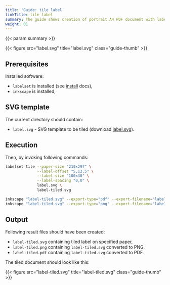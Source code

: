 ```yaml
---
title: 'Guide: tile label'
linkTitle: tile label
summary: The guide shows creation of portrait A4 PDF document with labels with 100mm width and 30mm height
weight: 01
---
```


{{< param summary >}}

{{< figure src="label.svg" title="label.svg" class="guide-thumb" >}}

## Prerequisites

Installed software:

* `labelset` is installed (see [install](/install) docs),
* `inkscape` is installed,

## SVG template

The current directory should contain:

* `label.svg` - SVG template to be tiled (download [label.svg](label.svg)).

## Execution

Then, by invoking following commands:

```bash
labelset tile --paper-size "210x297" \
              --label-offset "5,13.5" \
              --label-size "100x30" \
              --label-spacing "0,0" \
              label.svg \
              label-tiled.svg

inkscape "label-tiled.svg" --export-type="pdf" --export-filename="label-tiled.pdf"
inkscape "label-tiled.svg" --export-type="png" --export-filename="label-tiled.png"
```

## Output

Following result files should have been created:

* `label-tiled.svg` containing tiled label on specified paper,
* `label-tiled.png` containing `label-tiled.svg` converted to PNG,
* `label-tiled.pdf` containing `label-tiled.svg` converted to PDF.

The tiled document should look like this:

{{< figure src="label-tiled.svg" title="label-tiled.svg" class="guide-thumb" >}}
